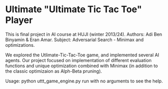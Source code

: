 Ultimate "Ultimate Tic Tac Toe" Player
====================
This is final project in AI course at HUJI (winter 2013/24).
Authors: Adi Ben Binyamin & Eran Amar.
Subject: Adversarial Search - Minimax and optimizations.

We explored the Utlimate-Tic-Tac-Toe game, and implemented 
several AI agents.
Our project focused on implementation of different evaluation functions 
and unique optimization combined with Minimax (in addition to the 
classic optimizaion as Alph-Beta pruning).

Usage: python uttt_game_engine.py <arg1> <arg2>
run with no arguments to see the help.
 

